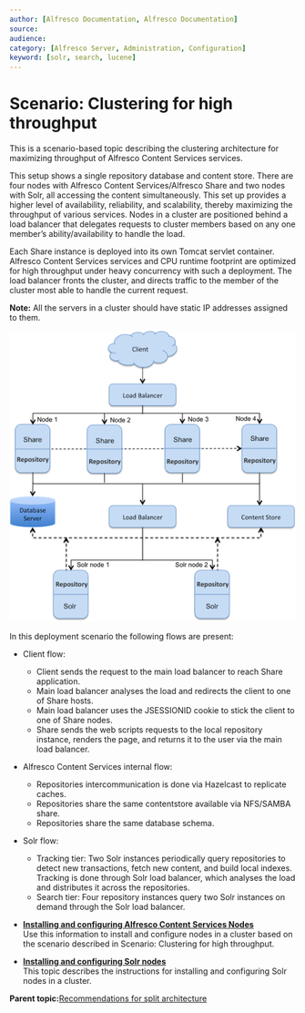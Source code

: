 ```yaml
---
author: [Alfresco Documentation, Alfresco Documentation]
source: 
audience: 
category: [Alfresco Server, Administration, Configuration]
keyword: [solr, search, lucene]
---
```


# Scenario: Clustering for high throughput

This is a scenario-based topic describing the clustering architecture for maximizing throughput of Alfresco Content Services services.

This setup shows a single repository database and content store. There are four nodes with Alfresco Content Services/Alfresco Share and two nodes with Solr, all accessing the content simultaneously. This set up provides a higher level of availability, reliability, and scalability, thereby maximizing the throughput of various services. Nodes in a cluster are positioned behind a load balancer that delegates requests to cluster members based on any one member’s ability/availability to handle the load.

Each Share instance is deployed into its own Tomcat servlet container. Alfresco Content Services services and CPU runtime footprint are optimized for high throughput under heavy concurrency with such a deployment. The load balancer fronts the cluster, and directs traffic to the member of the cluster most able to handle the current request.

**Note:** All the servers in a cluster should have static IP addresses assigned to them.

![](../images/cluster-throughput.png)

In this deployment scenario the following flows are present:

-   Client flow:
    -   Client sends the request to the main load balancer to reach Share application.
    -   Main load balancer analyses the load and redirects the client to one of Share hosts.
    -   Main load balancer uses the JSESSIONID cookie to stick the client to one of Share nodes.
    -   Share sends the web scripts requests to the local repository instance, renders the page, and returns it to the user via the main load balancer.

-   Alfresco Content Services internal flow:
    -   Repositories intercommunication is done via Hazelcast to replicate caches.
    -   Repositories share the same contentstore available via NFS/SAMBA share.
    -   Repositories share the same database schema.

-   Solr flow:
    -   Tracking tier: Two Solr instances periodically query repositories to detect new transactions, fetch new content, and build local indexes. Tracking is done through Solr load balancer, which analyses the load and distributes it across the repositories.
    -   Search tier: Four repository instances query two Solr instances on demand through the Solr load balancer.

-   **[Installing and configuring Alfresco Content Services Nodes](../tasks/install-config-alf.md)**  
Use this information to install and configure nodes in a cluster based on the scenario described in Scenario: Clustering for high throughput.
-   **[Installing and configuring Solr nodes](../tasks/install-config-solr.md)**  
This topic describes the instructions for installing and configuring Solr nodes in a cluster.

**Parent topic:**[Recommendations for split architecture](../concepts/recommend-split.md)

